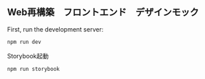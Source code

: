 ## Web再構築　フロントエンド　デザインモック

First, run the development server:

```bash
npm run dev
```

Storybook起動

```bash
npm run storybook
```